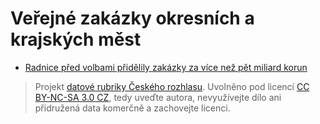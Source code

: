 # Veřejné zakázky okresních a krajských měst 

* [Radnice před volbami přidělily zakázky za více než pět miliard korun](http://www.rozhlas.cz/zpravy/data/_zprava/radnice-pred-volbami-pridelily-zakazky-za-vice-nez-pet-miliard-korun--1458677)

> Projekt [datové rubriky Českého rozhlasu](http://www.rozhlas.cz/zpravy/data/). Uvolněno pod licencí [CC BY-NC-SA 3.0 CZ](http://creativecommons.org/licenses/by-nc-sa/3.0/cz/), tedy uveďte autora, nevyužívejte dílo ani přidružená data komerčně a zachovejte licenci.